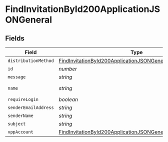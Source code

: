 # FindInvitationById200ApplicationJSONGeneral


## Fields

| Field                                                                                                                                                     | Type                                                                                                                                                      | Required                                                                                                                                                  | Description                                                                                                                                               | Example                                                                                                                                                   |
| --------------------------------------------------------------------------------------------------------------------------------------------------------- | --------------------------------------------------------------------------------------------------------------------------------------------------------- | --------------------------------------------------------------------------------------------------------------------------------------------------------- | --------------------------------------------------------------------------------------------------------------------------------------------------------- | --------------------------------------------------------------------------------------------------------------------------------------------------------- |
| `distributionMethod`                                                                                                                                      | [FindInvitationById200ApplicationJSONGeneralDistributionMethod](../../models/operations/findinvitationbyid200applicationjsongeneraldistributionmethod.md) | :heavy_minus_sign:                                                                                                                                        | N/A                                                                                                                                                       |                                                                                                                                                           |
| `id`                                                                                                                                                      | *number*                                                                                                                                                  | :heavy_minus_sign:                                                                                                                                        | N/A                                                                                                                                                       | 1                                                                                                                                                         |
| `message`                                                                                                                                                 | *string*                                                                                                                                                  | :heavy_minus_sign:                                                                                                                                        | N/A                                                                                                                                                       |                                                                                                                                                           |
| `name`                                                                                                                                                    | *string*                                                                                                                                                  | :heavy_check_mark:                                                                                                                                        | N/A                                                                                                                                                       | User VPP Invitations                                                                                                                                      |
| `requireLogin`                                                                                                                                            | *boolean*                                                                                                                                                 | :heavy_minus_sign:                                                                                                                                        | N/A                                                                                                                                                       |                                                                                                                                                           |
| `senderEmailAddress`                                                                                                                                      | *string*                                                                                                                                                  | :heavy_minus_sign:                                                                                                                                        | N/A                                                                                                                                                       |                                                                                                                                                           |
| `senderName`                                                                                                                                              | *string*                                                                                                                                                  | :heavy_minus_sign:                                                                                                                                        | N/A                                                                                                                                                       |                                                                                                                                                           |
| `subject`                                                                                                                                                 | *string*                                                                                                                                                  | :heavy_minus_sign:                                                                                                                                        | N/A                                                                                                                                                       |                                                                                                                                                           |
| `vppAccount`                                                                                                                                              | [FindInvitationById200ApplicationJSONGeneralVppAccount](../../models/operations/findinvitationbyid200applicationjsongeneralvppaccount.md)                 | :heavy_minus_sign:                                                                                                                                        | N/A                                                                                                                                                       |                                                                                                                                                           |
